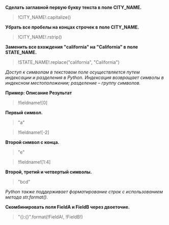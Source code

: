 **Сделать заглавной первую букву текста в поле CITY_NAME.**

> !CITY_NAME!.capitalize()

**Убрать все пробелы на концах строчек в поле CITY_NAME.**

> !CITY_NAME!.rstrip()

**Заменить все вхождения "california" на "California" в поле STATE_NAME.**

> !STATE_NAME!.replace("california", "California")

*Доступ к символам в текстовом поле осуществляется путем индексации и разделения в Python. Индексация возвращает символы в индексном местоположении; разделение – группу символов.*

**Пример:	Описание	Результат**

> !fieldname![0]

**Первый символ.**

> "a"

> !fieldname![-2]

**Второй символ с конца.**

> "e"

> !fieldname![1:4]

**Второй, третий и четвертый символы.**

> "bcd"

*Python также поддерживает форматирование строк с использованием метода str.format().*

**Скомбинировать поля FieldA и FieldB через двоеточие.**

> "{}:{}".format(!FieldA!, !FieldB!)
